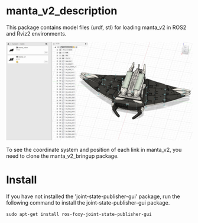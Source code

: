 # manta_v2_description
This package contains model files (urdf, stl) for loading manta_v2 in ROS2 and Rviz2 environments.

![manta_v2_coordinate_system](img/ros2_stl_manta_v2.JPG)

To see the coordinate system and position of each link in manta_v2, you need to clone the manta_v2_bringup package.

# Install
If you have not installed the 'joint-state-publisher-gui' package, run the following command to install the joint-state-publisher-gui package.

```
sudo apt-get install ros-foxy-joint-state-publisher-gui
```